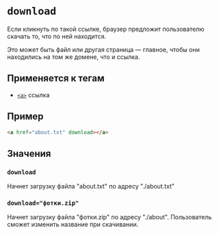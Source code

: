 # `download`

Если кликнуть по такой ссылке, браузер предложит пользователю скачать то, что по ней находится.

Это может быть файл или другая страница — главное, чтобы они находились на том же домене, что и ссылка.

## Применяется к тегам

- [`<a>`](../Tags/a.md) ссылка

## Пример

```html
<a href="about.txt" download></a>
```

## Значения

### `download`

Начнет загрузку файла "about.txt" по адресу "./about.txt"

### `download="фотки.zip"`

Начнет загрузку файла "фотки.zip" по адресу "./about". Пользователь сможет изменить название при скачивании.
